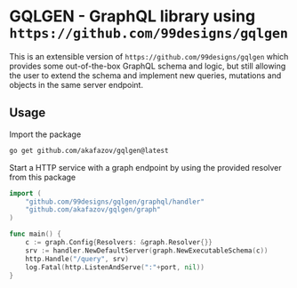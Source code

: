 # GQLGEN - GraphQL library using `https://github.com/99designs/gqlgen`

This is an extensible version of `https://github.com/99designs/gqlgen` which provides some out-of-the-box GraphQL schema and logic, but still allowing the user to extend the schema and implement new queries, mutations and objects in the same server endpoint.

## Usage

Import the package
```bash
go get github.com/akafazov/gqlgen@latest
```

Start a HTTP service with a graph endpoint by using the provided resolver from this package
```go
import (
	"github.com/99designs/gqlgen/graphql/handler"
	"github.com/akafazov/gqlgen/graph"
)

func main() {
	c := graph.Config{Resolvers: &graph.Resolver{}}
	srv := handler.NewDefaultServer(graph.NewExecutableSchema(c))
	http.Handle("/query", srv)
	log.Fatal(http.ListenAndServe(":"+port, nil))
}
```

